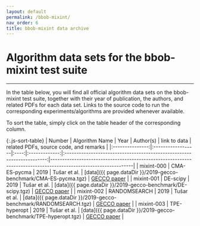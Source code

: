 ```yaml
---
layout: default
permalink: /bbob-mixint/
nav_order: 6
title: bbob-mixint data archive
---
```


# Algorithm data sets for the bbob-mixint test suite  #
---




<!-- Make tables sortable -->
<script type="text/javascript" src="{{site.baseurl}}/sort-table.js"></script>

In the table below, you will find all official algorithm data sets on the bbob-mixint test suite, 
together with their year of publication, the authors, and related PDFs for each data set. Links to the 
source code to run the corresponding experiments/algorithms are provided whenever available.

To sort the table, simply click on the table header of the corresponding column.


{:.js-sort-table}
|     Number      |   Algorithm Name  | Year |   Author(s)   |                        link to data                                    | related PDFs, source code, and remarks                                                                         |
|:---------------:|:------------------|:----:|:-------------:|:----------------------------------------------------------------------:|----------------------------------------------------------------------------------------------------------------|
| mixint-000      | CMA-ES-pycma      | 2019 | Tušar et al.  | [data]({{ page.dataDir }}/2019-gecco-benchmark/CMA-ES-pycma.tgz)       | [GECCO paper](https://hal.inria.fr/hal-02067932/file/2019_GECCO_Mixint_Suites.pdf)                             |
| mixint-001      | DE-scipy          | 2019 | Tušar et al.  | [data]({{ page.dataDir }}/2019-gecco-benchmark/DE-scipy.tgz)           | [GECCO paper](https://hal.inria.fr/hal-02067932/file/2019_GECCO_Mixint_Suites.pdf)                             |
| mixint-002      | RANDOMSEARCH      | 2019 | Tušar et al.  | [data]({{ page.dataDir }}/2019-gecco-benchmark/RANDOMSEARCH.tgz)       | [GECCO paper](https://hal.inria.fr/hal-02067932/file/2019_GECCO_Mixint_Suites.pdf)                             |
| mixint-003      | TPE-hyperopt      | 2019 | Tušar et al.  | [data]({{ page.dataDir }}/2019-gecco-benchmark/TPE-hyperopt.tgz)       | [GECCO paper](https://hal.inria.fr/hal-02067932/file/2019_GECCO_Mixint_Suites.pdf)                             |


<link rel="stylesheet" href="{{ '/assets/css/custom.css' | relative_url }}"/>
